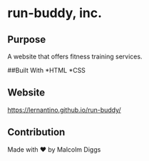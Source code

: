 # run-buddy, inc. 

## Purpose 
A website that offers fitness training services.

##Built With
*HTML
*CSS

## Website
https://lernantino.github.io/run-buddy/

## Contribution
Made with ❤️ by Malcolm Diggs

